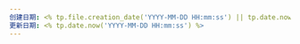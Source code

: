 ```yaml
---
创建日期: <% tp.file.creation_date('YYYY-MM-DD HH:mm:ss') || tp.date.now('YYYY-MM-DD HH:mm:ss') %>
更新日期: <% tp.date.now('YYYY-MM-DD HH:mm:ss') %>
---
```

